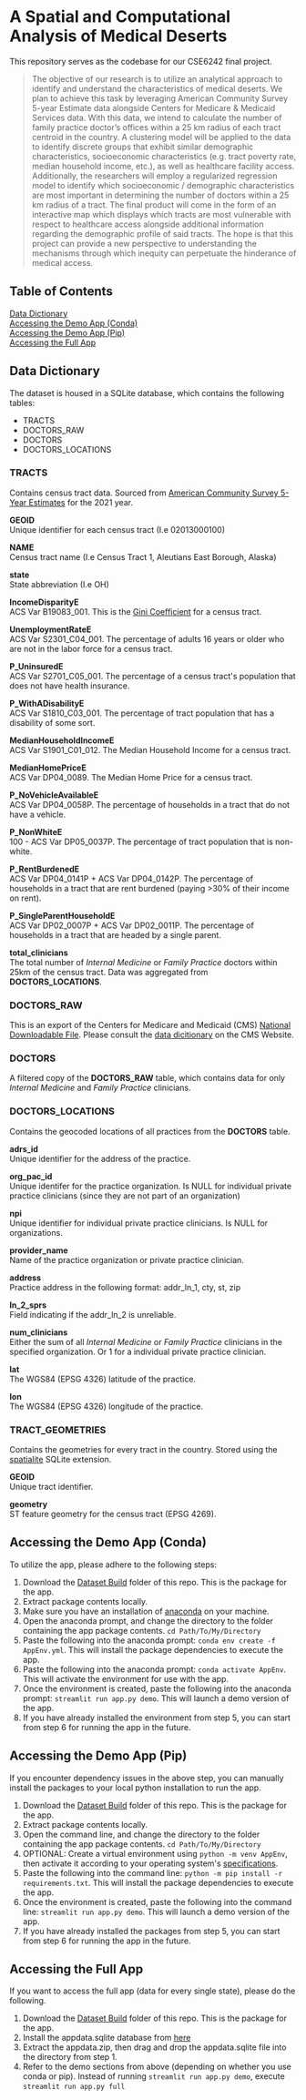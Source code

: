 # A Spatial and Computational Analysis of Medical Deserts
This repository serves as the codebase for our CSE6242 final project.
>The objective of our research is to utilize an analytical approach to identify and understand the characteristics of medical deserts. We plan to achieve this task by leveraging American Community Survey 5-year Estimate data alongside Centers for Medicare & Medicaid Services data. With this data, we intend to calculate the number of family practice doctor’s offices within a 25 km radius of each tract centroid in the country. A clustering model will be applied to the data to identify discrete groups that exhibit similar demographic characteristics, socioeconomic characteristics (e.g. tract poverty rate, median household income, etc.), as well as healthcare facility access. Additionally, the researchers will employ a regularized regression model to identify which socioeconomic / demographic characteristics are most important in determining the number of doctors within a 25 km radius of a tract. The final product will come in the form of an interactive map which displays which tracts are most vulnerable with respect to healthcare access alongside additional information regarding the demographic profile of said tracts. The hope is that this project can provide a new perspective to understanding the mechanisms through which inequity can perpetuate the hinderance of medical access.

## Table of Contents
[Data Dictionary](#data-dictionary)  
[Accessing the Demo App (Conda)](#accessing-the-demo-app-conda)  
[Accessing the Demo App (Pip)](#accessing-the-demo-app-pip)  
[Accessing the Full App](#accessing-the-full-app)  

## Data Dictionary
The dataset is housed in a SQLite database, which contains the following tables:

- TRACTS
- DOCTORS_RAW
- DOCTORS
- DOCTORS_LOCATIONS

### TRACTS
Contains census tract data. Sourced from [American Community Survey 5-Year Estimates](https://www.census.gov/data/developers/data-sets/acs-5year.html) for the 2021 year.

**GEOID**  
Unique identifier for each census tract (I.e 02013000100)

**NAME**  
Census tract name (I.e Census Tract 1, Aleutians East Borough, Alaska)

**state**  
State abbreviation (I.e OH)

**IncomeDisparityE**  
ACS Var B19083_001. This is the [Gini Coefficient](https://en.wikipedia.org/wiki/Gini_coefficient) for a census tract.

**UnemploymentRateE**  
ACS Var S2301_C04_001. The percentage of adults 16 years or older who are not in the labor force for a census tract.

**P_UninsuredE**  
ACS Var S2701_C05_001. The percentage of a census tract's population that does not have health insurance.

**P_WithADisabilityE**  
ACS Var S1810_C03_001. The percentage of tract population that has a disability of some sort.

**MedianHouseholdIncomeE**  
ACS Var S1901_C01_012. The Median Household Income for a census tract.

**MedianHomePriceE**  
ACS Var DP04_0089. The Median Home Price for a census tract. 

**P_NoVehicleAvailableE**  
ACS Var DP04_0058P. The percentage of households in a tract that do not have a vehicle.

**P_NonWhiteE**  
100 - ACS Var DP05_0037P. The percentage of tract population that is non-white.

**P_RentBurdenedE**  
ACS Var DP04_0141P + ACS Var DP04_0142P. The percentage of households in a tract that are rent burdened (paying >30% of their income on rent).

**P_SingleParentHouseholdE**  
ACS Var DP02_0007P + ACS Var DP02_0011P. The percentage of households in a tract that are headed by a single parent.

**total_clinicians**  
The total number of *Internal Medicine* or *Family Practice* doctors within 25km of the census tract. Data was aggregated from **DOCTORS_LOCATIONS**.

### DOCTORS_RAW  
This is an export of the Centers for Medicare and Medicaid (CMS) [National Downloadable File](https://data.cms.gov/provider-data/dataset/mj5m-pzi6). Please consult the [data dicitionary](https://data.cms.gov/provider-data/sites/default/files/data_dictionaries/physician/DOC_Data_Dictionary.pdf) on the CMS Website.

### DOCTORS
A filtered copy of the **DOCTORS_RAW** table, which contains data for only *Internal Medicine* and *Family Practice* clinicians.

### DOCTORS_LOCATIONS
Contains the geocoded locations of all practices from the **DOCTORS** table.

**adrs_id**  
Unique identifier for the address of the practice.

**org_pac_id**  
Unique identifer for the practice organization. Is NULL for individual private practice clinicians (since they are not part of an organization)

**npi**  
Unique identifier for individual private practice clinicians. Is NULL for organizations.

**provider_name**  
Name of the practice organization or private practice clinician.

**address**  
Practice address in the following format: addr_ln_1, cty, st, zip

**ln_2_sprs**  
Field indicating if the addr_ln_2 is unreliable.

**num_clinicians**  
Either the sum of all *Internal Medicine* or *Family Practice* clinicians in the specified organization. Or 1 for a individual private practice clinician.

**lat**  
The WGS84 (EPSG 4326) latitude of the practice.

**lon**  
The WGS84 (EPSG 4326) longitude of the practice.

### TRACT_GEOMETRIES
Contains the geometries for every tract in the country. Stored using the [spatialite](https://www.gaia-gis.it/fossil/libspatialite/index) SQLite extension.

**GEOID**  
Unique tract identifier.

**geometry**  
ST feature geometry for the census tract (EPSG 4269).

## Accessing the Demo App (Conda)
To utilize the app, please adhere to the following steps:

1. Download the [Dataset Build](https://github.com/MuelMart/Medical-Deserts/tree/main/Dataset%20Build) folder of this repo. This is the package for the app.
2. Extract package contents locally.
3. Make sure you have an installation of [anaconda](https://anaconda.org/) on your machine.
4. Open the anaconda prompt, and change the directory to the folder containing the app package contents. `cd Path/To/My/Directory`
5. Paste the following into the anaconda prompt: `conda env create -f AppEnv.yml`. This will install the package dependencies to execute the app.
6. Paste the following into the anaconda prompt: `conda activate AppEnv`. This will activate the environment for use with the app.
7. Once the environment is created, paste the following into the anaconda prompt: `streamlit run app.py demo`. This will launch a demo version of the app.
8. If you have already installed the environment from step 5, you can start from step 6 for running the app in the future.

## Accessing the Demo App (Pip)
If you encounter dependency issues in the above step, you can manually install the packages to your local python installation to run the app.

1. Download the [Dataset Build](https://github.com/MuelMart/Medical-Deserts/tree/main/Dataset%20Build) folder of this repo. This is the package for the app.
2. Extract package contents locally.
3. Open the command line, and change the directory to the folder containing the app package contents. `cd Path/To/My/Directory`
4. OPTIONAL: Create a virtual environment using `python -m venv AppEnv`, then activate it according to your operating system's [specifications](https://docs.python.org/3/tutorial/venv.html).
5. Paste the following into the command line: `python -m pip install -r requirements.txt`. This will install the package dependencies to execute the app.
6. Once the environment is created, paste the following into the command line: `streamlit run app.py demo`. This will launch a demo version of the app.
7. If you have already installed the packages from step 5, you can start from step 6 for running the app in the future.

## Accessing the Full App
If you want to access the full app (data for every single state), please do the following.
1. Download the [Dataset Build](https://github.com/MuelMart/Medical-Deserts/tree/main/Dataset%20Build) folder of this repo. This is the package for the app.
2. Install the appdata.sqlite database from [here](https://gtvault-my.sharepoint.com/:u:/g/personal/smartinez63_gatech_edu/EdM3BAc0jVlLl8ZELcS28BkBIglv7PwI0NZLZ45JcFSDvg?e=id8BF2)
3. Extract the appdata.zip, then drag and drop the appdata.sqlite file into the directory from step 1.
4. Refer to the demo sections from above (depending on whether you use conda or pip). Instead of running `streamlit run app.py demo`, execute `streamlit run app.py full`
